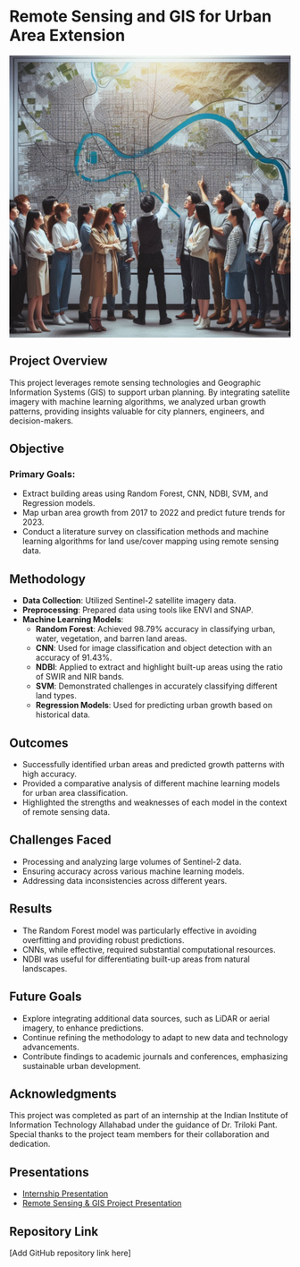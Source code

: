 # Remote Sensing and GIS for Urban Area Extension
<img src= '_00549f2a-8f7c-491d-83bf-551346498a97.jpg' align= "center"/>

## Project Overview
This project leverages remote sensing technologies and Geographic Information Systems (GIS) to support urban planning. By integrating satellite imagery with machine learning algorithms, we analyzed urban growth patterns, providing insights valuable for city planners, engineers, and decision-makers.

## Objective
### Primary Goals:
- Extract building areas using Random Forest, CNN, NDBI, SVM, and Regression models.
- Map urban area growth from 2017 to 2022 and predict future trends for 2023.
- Conduct a literature survey on classification methods and machine learning algorithms for land use/cover mapping using remote sensing data.

## Methodology
- **Data Collection**: Utilized Sentinel-2 satellite imagery data.
- **Preprocessing**: Prepared data using tools like ENVI and SNAP.
- **Machine Learning Models**:
  - **Random Forest**: Achieved 98.79% accuracy in classifying urban, water, vegetation, and barren land areas.
  - **CNN**: Used for image classification and object detection with an accuracy of 91.43%.
  - **NDBI**: Applied to extract and highlight built-up areas using the ratio of SWIR and NIR bands.
  - **SVM**: Demonstrated challenges in accurately classifying different land types.
  - **Regression Models**: Used for predicting urban growth based on historical data.

## Outcomes
- Successfully identified urban areas and predicted growth patterns with high accuracy.
- Provided a comparative analysis of different machine learning models for urban area classification.
- Highlighted the strengths and weaknesses of each model in the context of remote sensing data.

## Challenges Faced
- Processing and analyzing large volumes of Sentinel-2 data.
- Ensuring accuracy across various machine learning models.
- Addressing data inconsistencies across different years.

## Results
- The Random Forest model was particularly effective in avoiding overfitting and providing robust predictions.
- CNNs, while effective, required substantial computational resources.
- NDBI was useful for differentiating built-up areas from natural landscapes.

## Future Goals
- Explore integrating additional data sources, such as LiDAR or aerial imagery, to enhance predictions.
- Continue refining the methodology to adapt to new data and technology advancements.
- Contribute findings to academic journals and conferences, emphasizing sustainable urban development.

## Acknowledgments
This project was completed as part of an internship at the Indian Institute of Information Technology Allahabad under the guidance of Dr. Triloki Pant. Special thanks to the project team members for their collaboration and dedication.

## Presentations
- [Internship Presentation](#)
- [Remote Sensing & GIS Project Presentation](#)

## Repository Link
[Add GitHub repository link here]

